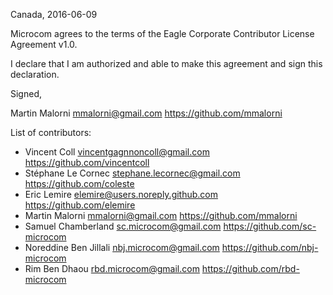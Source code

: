 Canada, 2016-06-09

Microcom agrees to the terms of the Eagle Corporate Contributor License
Agreement v1.0.

I declare that I am authorized and able to make this agreement and sign this
declaration.

Signed,

Martin Malorni mmalorni@gmail.com https://github.com/mmalorni

List of contributors:

- Vincent Coll vincentgagnnoncoll@gmail.com https://github.com/vincentcoll
- Stéphane Le Cornec stephane.lecornec@gmail.com https://github.com/coleste
- Eric Lemire elemire@users.noreply.github.com https://github.com/elemire
- Martin Malorni mmalorni@gmail.com https://github.com/mmalorni
- Samuel Chamberland sc.microcom@gmail.com https://github.com/sc-microcom
- Noreddine Ben Jillali nbj.microcom@gmail.com https://github.com/nbj-microcom
- Rim Ben Dhaou rbd.microcom@gmail.com https://github.com/rbd-microcom
